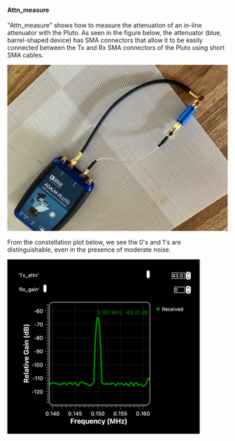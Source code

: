 #### Attn_measure
"Attn_measure" shows how to measure the attenuation of an in-line attenuator with the Pluto.  As seen in the figure below, the attenuator (blue, barrel-shaped device) has SMA connectors that allow it to be easily connected between the Tx and Rx SMA connectors of the Pluto using short SMA cables. 


![Signals](https://github.com/michaelalex94536/GRCProjects/blob/main/Images/Pluto_Attn.png)

From the constellation plot below, we see the 0's and 1's are distinguishable, even in the presence of moderate noise. 

![Signals](https://github.com/michaelalex94536/GRCProjects/blob/main/Images/PlutoAttenuator_spectrum.png)

